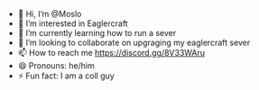 - 👋 Hi, I’m @Moslo
- 👀 I’m interested in Eaglercraft 
- 🌱 I’m currently learning how to run a sever
- 💞️ I’m looking to collaborate on upgraging my eaglercraft sever
- 📫 How to reach me https://discord.gg/8V33WAru
- 😄 Pronouns: he/him
- ⚡ Fun fact: I am a coll guy

<!---
Moslo/Moslo is a ✨ special ✨ repository because its `README.md` (this file) appears on your GitHub profile.
You can click the Preview link to take a look at your changes.
--->
